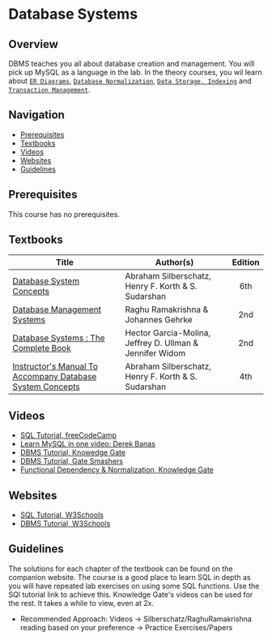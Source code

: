 # Database Systems

## Overview
DBMS teaches you all about database creation and management. You will pick up MySQL as a language in the lab. In the theory courses, you wil learn about [`ER Diagrams`](https://en.wikipedia.org/wiki/Entity–relationship_model), [`Database Normalization`](https://en.wikipedia.org/wiki/Database_normalization), [`Data Storage, Indexing`](https://en.wikipedia.org/wiki/Database_index) and [`Transaction Management`](https://en.wikipedia.org/wiki/Database_transaction). 

## Navigation

*   [Prerequisites](#prerequisites)
*   [Textbooks](#textbooks)
*   [Videos](#videos)
*   [Websites](#websites)
*   [Guidelines](#guidelines)

## Prerequisites
This course has no prerequisites.

## Textbooks

| Title | Author(s) | Edition |
| -------------|-------------|:-----:|
| [Database System Concepts](https://drive.google.com/file/d/1KxlCPBmPCgPR30S_00hB_jnzR_H76sJl/view?usp=sharing) | Abraham Silberschatz, Henry F. Korth & S. Sudarshan | 6th
| [Database Management Systems](https://drive.google.com/file/d/1Y3xmhKNUqklmkXszeGjyw_WFZs5oQ12O/view?usp=sharing) | Raghu Ramakrishna & Johannes Gehrke| 2nd
| [Database Systems : The Complete Book](https://drive.google.com/file/d/1EaIboE5O2ijUNiuntrhes1IIrI_N-ftD/view?usp=sharing) | Hector Garcia-Molina, Jeffrey D. Ullman & Jennifer Widom | 2nd
| [Instructor's Manual To Accompany Database System Concepts](https://drive.google.com/file/d/1a73_t39hOEkAdPyQArkRf-DcMGxKncsH/view?usp=sharing)| Abraham Silberschatz, Henry F. Korth & S. Sudarshan | 4th


## Videos

* [SQL Tutorial, freeCodeCamp](https://www.youtube.com/watch?v=HXV3zeQKqGY&t=11s)
* [Learn MySQL in one video: Derek Banas](https://www.youtube.com/watch?v=yPu6qV5byu4)
* [DBMS Tutorial, Knowedge Gate](https://www.youtube.com/playlist?list=PLmXKhU9FNesR1rSES7oLdJaNFgmuj0SYV)
* [DBMS Tutorial, Gate Smashers](https://www.youtube.com/playlist?list=PLxCzCOWd7aiFAN6I8CuViBuCdJgiOkT2Y)
* [Functional Dependency & Normalization, Knowledge Gate](https://www.youtube.com/playlist?list=PLeNFpOhruv2iM5EFv04SH4d84AO9WD2bA)

## Websites

* [SQL Tutorial, W3Schools](https://www.w3schools.com/sql/)
* [DBMS Tutorial, W3Schools](https://www.w3schools.in/dbms/)


## Guidelines
The solutions for each chapter of the textbook can be found on the companion website. The course is a good place to learn SQL in depth as you will have repeated lab exercises on using some SQL functions. Use the SQl tutorial link to achieve this. Knowledge Gate's videos can be used for the rest. It takes a while to view, even at 2x. 

* Recommended Approach: Videos -> Silberschatz/RaghuRamakrishna reading based on your preference -> Practice Exercises/Papers

